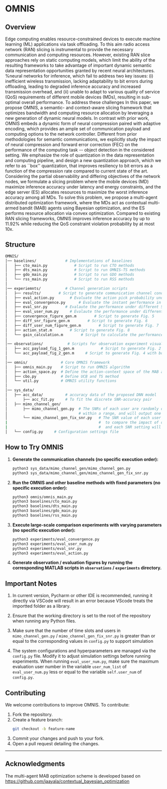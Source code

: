 # OMNIS

## Overview

Edge computing enables resource-constrained devices to execute machine learning (ML) applications via task offloading. To this aim radio access network (RAN) slicing is instrumental to provide the necessary communication and computing resources. However, existing RAN slice approaches rely on static computing models, which limit the ability of the resulting frameworks to take advantage of important dynamic semantic data representation opportunities granted by recent neural architectures.
%neural networks for inference, which fail to address two key issues: (i) inefficient wireless transmission, lacking adaptability to bit errors during offloading, leading to degraded inference accuracy and increased transmission overhead, and (ii) unable to adapt to various quality of service (QoS) requirements of different mobile devices (MDs), resulting in sub-optimal overall performance. To address these challenges In this paper, we propose OMNIS, a semantic- and context-aware slicing framework that optimizes bandwidth and computing resource allocation by leveraging a new generation of dynamic neural models. In contrast with prior work, OMNIS embeds a dynamic form of neural compression paired with adaptive encoding, which provides an ample set of communication payload and computing options to the network controller. Different from prior methodologies for semantic communications, we explicitly study the impact of neural compression and forward error correction (FEC) on the performance of the computing task -- object detection in the considered setting. We emphasize the role of quantization in the data representation and computing pipeline, and design a new quantization approach, which we refer to as ``box'' quantization, that improves resiliency to bit errors as a function of the compression rate compared to current state of the art. Considering the partial observability and differing objectives of the network nodes, we formulate a slicing problem where the mobile devices (MD)  maximize inference accuracy under latency and energy constraints, and the edge server (ES) allocates resources to maximize the worst inference accuracy among all MDs. To solve this problem, we propose a multi-agent distributed optimization framework, where the MDs act as contextual multi-armed bandit (MAB) agents using Bayesian optimization, and the ES performs resource allocation via convex optimization. Compared to existing RAN slicing frameworks, OMNIS improves inference accuracy by up to 11.92% while reducing the QoS constraint violation probability by at most 10x.

## Structure
```bash
OMNIS/
│── baselines/             # Implementations of baselines
│   ├── cto_main.py            # Script to run CTO methods
│   ├── dts_main.py            # Script to run OMNIS-TS methods
│   ├── gdo_main.py            # Script to run GDO methods
│   └── rss_main.py            # Script to run RSS methods
│
│── experiemnts/           # Channel generation scripts
│   ├── results/        # Script to generate communication channel conditions
│   ├── eval_action.py       # Evaluate the action pick probability under different parameters
│   ├── eval_convergence.py      # Evaluate the instant performance in each time slot
│   ├── eval_snr.py        # Evalaute the performance under different SNR values
│   ├── eval_user_num.py     # Evalaute the performance under different user numbers
│   ├── convergence_figure_gen.m        # Script to generate Fig. 5
│   ├── diff_snr_figure_gen.m        # Script to generate Fig. 6
│   ├── diff_user_num_figure_gen.m        # Script to generate Fig. 7
│   ├── action_stat.m        # Script to generate Fig. 8
│   └── gain_calculation.m        # Script to calculate the performance gain
│
│── observations/           # Scripts for observation experiment visualization
│   ├── acc_payload_fig_1_gen.m            # Script to generate Fig. 2
│   └── acc_payload_fig_2_gen.m     # Script to generate Fig. 4 with box quantization
│
│── omnis/               # Core OMNIS framework
│   ├── omnis_main.py    # Script to run OMNIS algorithm
│   ├── action_space.py  # Define the action-context space of the MAB agent
│   ├── cbo.py           # Define UCB and TS method
│   └── util.py          # OMNIS utility functions
│
│── sys_data/           
│   ├── acc_data/          # accuracy data of the proposed DNN model
│       ├── acc_fit.py     # To fit the discrete SNR-accuracy pair
│   ├── mimo_channel_gen/
│       ├── mimo_channel_gen.py  # The SNRs of each user are randomly distributed
│                                # within a range, and will output one .npy file 
│       └── mimo_channel_gen_fix_snr.py   # The SNR value of each user is fixed to a specific value
|                                         #  to compare the impact of different SNRs on performance, 
|                                         #  and each SNR setting will output one .npy file
│   └── config.py     # Configuration settings file
```



## How to Try OMNIS


1. **Generate the communication channels (no specific execution order):**
   ```bash
   python3 sys_data/mimo_channel_gen/mimo_channel_gen.py  
   python3 sys_data/mimo_channel_gen/mimo_channel_gen_fix_snr.py  
   ```
2. **Run the OMNIS and other baseline methods with fixed parameters (no specific execution order):**
   ```bash
   python3 omnis/omnis_main.py
   python3 baselines/cto_main.py
   python3 baselines/dts_main.py 
   python3 baselines/gdo_main.py
   python3 baselines/rss_main.py
   ```
3. **Execute large-scale comparison experiments with varying parameters (no specific execution order):**
   ```bash
   python3 experiments/eval_convergence.py 
   python3 experiments/eval_user_num.py   
   python3 experiments/eval_snr.py  
   python3 experiments/eval_action.py  
   ```


3. **Generate observation / evaluation figures by running the corresponding MATLAB scripts in `observations` / ``experiments`` directory.**


## Important Notes
1. In current version, Pycharm or other IDE is recommended, running it directly via VSCode will result in an error because VScode treats the importted folder as a library.

2. Ensure that the working directory is set to the root of the repository when running any Python files.

3. Make sure that the number of time slots and users in ``mimo_channel_gen.py`` / ``mimo_channel_gen_fix_snr.py`` is greater than or equal to the corresponding values in `config.py` to support simulation

4. The system configurations and hyperparameters are managed via the ``config.py`` file. Modify it to adjust simulation settings before running experiments. When running `eval_user_num.py`, make sure the maximum evaluation user number in the variable `user_num_list` of `eval_user_num.py` less or equal to the variable `self.user_num` of `config.py`.



## Contributing
We welcome contributions to improve OMNIS. To contribute:
1. Fork the repository.
2. Create a feature branch:
   ```bash
   git checkout -b feature-name
   ```
3. Commit your changes and push to your fork.
4. Open a pull request detailing the changes.

---

## Acknowledgments


The multi-agent MAB optimization scheme is developed based on https://github.com/jaayala/contextual_bayesian_optimization
